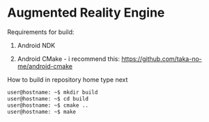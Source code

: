 Augmented Reality Engine
================================================================================

Requirements for build:

1. Android NDK

2. Android CMake - i recommend this: https://github.com/taka-no-me/android-cmake

How to build
in repository home type next
```sh
user@hostname: ~$ mkdir build
user@hostname: ~$ cd build
user@hostname: ~$ cmake ..
user@hostname: ~$ make
```
